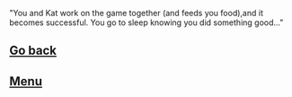 "You and Kat work on the game together (and
feeds you food),and it becomes successful.
You go to sleep knowing you did something
good..."

[Go back](beginning.md)
---
[Menu](../README.md)
---
